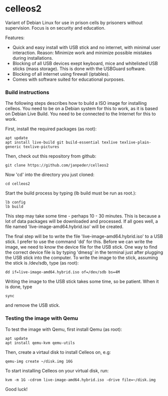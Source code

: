 # celleos2

Variant of Debian Linux for use in prison cells by prisoners without supervision. Focus is on security and education.

Features:
* Quick and easy install with USB stick and no internet, with minimal user interaction. Reason: Minimize work and minimize possible mistakes during installations.
* Blocking of all USB devices exept keyboard, mice and whitelisted USB sticks (mass storage). This is done with the USBGuard software.
* Blocking of all internet using firewall (iptables).
* Comes with software suited for educational purposes.

### Build instructions
The following steps describes how to build a ISO image for installing celleos. You need to be on a Debian system for this to work, as it is based on Debian Live Build. You need to be connected to the Internet for this to work.

First, install the required packages (as root):
```
apt update
apt install live-build git build-essential texlive texlive-plain-generic texlive-pictures
```

Then, check out this repository from github:
```
git clone https://github.com/janpeder/celleos2
```

Now 'cd' into the directory you just cloned:
```
cd celleos2
```

Start the build process by typing (lb build must be run as root.):
```
lb config
lb build
```
This step may take some time - perhaps 10 - 30 minutes. This is because a lot of data packages will be downloaded and processed. If all goes well, a file named 'live-image-amd64.hybrid.iso' will be created.

The final step will be to write the file 'live-image-amd64.hybrid.iso' to a USB stick. I prefer to use the command 'dd' for this. Before we can write the image, we need to know the device file for the USB stick. One way to find the correct device file is by typing 'dmesg' in the terminal just after plugging the USB stick into the computer. To write the image to the stick, assuming the stick is /dev/sdb, type (as root):
```
dd if=live-image-amd64.hybrid.iso of=/dev/sdb bs=4M
```
Writing the image to the USB stick takes some time, so be patient. When it is done, type
```
sync
```
and remove the USB stick.

### Testing the image with Qemu

To test the image with Qemu, first install Qemu (as root):
```
apt update
apt install qemu-kvm qemu-utils
```
Then, create a virtaul disk to install Celleos on, e.g:
```
qemu-img create ~/disk.img 16G
```
To start installing Celleos on your virtual disk, run:
```
kvm -m 1G -cdrom live-image-amd64.hybrid.iso -drive file=~/disk.img
```
Good luck!
